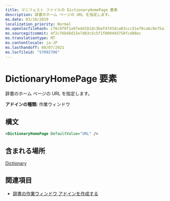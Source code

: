 ```yaml
---
title: マニフェスト ファイルの DictionaryHomePage 要素
description: 辞書のホーム ページの URL を指定します。
ms.date: 03/19/2019
localization_priority: Normal
ms.openlocfilehash: c76c9f0f1a97edd181dc3bef4743dca83ccc51ef0ca6c9e75a3629e002f1ff07
ms.sourcegitcommit: 4f2c76b48d15e7d03c5c5f1f809493758fcd88ec
ms.translationtype: MT
ms.contentlocale: ja-JP
ms.lasthandoff: 08/07/2021
ms.locfileid: "57092706"
---
```

# <a name="dictionaryhomepage-element"></a>DictionaryHomePage 要素

辞書のホーム ページの URL を指定します。

**アドインの種類:** 作業ウィンドウ

## <a name="syntax"></a>構文

```XML
<DictionaryHomePage DefaultValue="URL" />
```

## <a name="contained-in"></a>含まれる場所

[Dictionary](dictionary.md)

## <a name="see-also"></a>関連項目

- [辞書の作業ウィンドウ アドインを作成する](../../word/dictionary-task-pane-add-ins.md)
